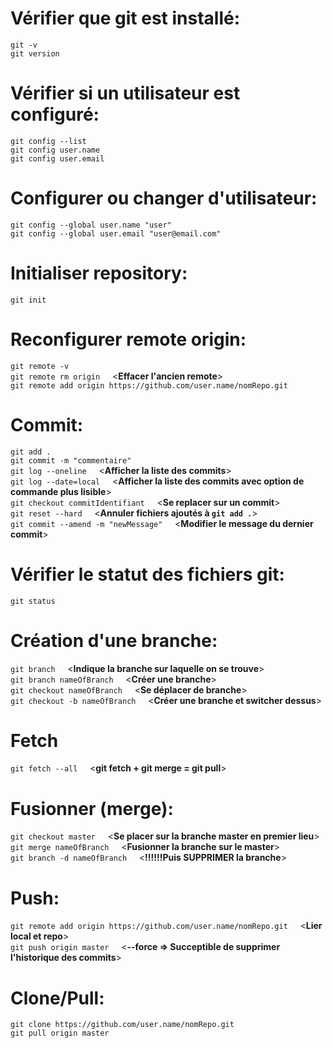 # Vérifier que git est installé:
`git -v`
\
`git version`

# Vérifier si un utilisateur est configuré:
`git config --list`
\
`git config user.name`
\
`git config user.email`

# Configurer ou changer d'utilisateur:
`git config --global user.name "user"`
\
`git config --global user.email "user@email.com"`

# Initialiser repository:
`git init`

# Reconfigurer remote origin:
`git remote -v`
\
`git remote rm origin`&nbsp;&nbsp;&nbsp;&nbsp;  <**Effacer l'ancien remote**>
\
`git remote add origin https://github.com/user.name/nomRepo.git`

# Commit:
`git add .`
\
`git commit -m "commentaire"`
\
`git log --oneline`&nbsp;&nbsp;&nbsp;&nbsp;  <**Afficher la liste des commits**>
\
`git log --date=local`&nbsp;&nbsp;&nbsp;&nbsp;  <**Afficher la liste des commits avec option de commande plus lisible**>
\
`git checkout commitIdentifiant`&nbsp;&nbsp;&nbsp;&nbsp;  <**Se replacer sur un commit**>
\
`git reset --hard`&nbsp;&nbsp;&nbsp;&nbsp;  <**Annuler fichiers ajoutés à `git add .`**>
\
`git commit --amend -m "newMessage"`&nbsp;&nbsp;&nbsp;&nbsp;  <**Modifier le message du dernier commit**>

# Vérifier le statut des fichiers git:
`git status`

# Création d'une branche:
`git branch`&nbsp;&nbsp;&nbsp;&nbsp;  <**Indique la branche sur laquelle on se trouve**>
\
`git branch nameOfBranch`&nbsp;&nbsp;&nbsp;&nbsp;  <**Créer une branche**>
\
`git checkout nameOfBranch`&nbsp;&nbsp;&nbsp;&nbsp;  <**Se déplacer de branche**>
\
`git checkout -b nameOfBranch`&nbsp;&nbsp;&nbsp;&nbsp;  <**Créer une branche et switcher dessus**>

# Fetch
`git fetch --all`&nbsp;&nbsp;&nbsp;&nbsp;  <**git fetch + git merge = git pull**>

# Fusionner (merge):
`git checkout master`&nbsp;&nbsp;&nbsp;&nbsp;  <**Se placer sur la branche master en premier lieu**>
\
`git merge nameOfBranch`&nbsp;&nbsp;&nbsp;&nbsp;  <**Fusionner la branche sur le master**>
\
`git branch -d nameOfBranch`&nbsp;&nbsp;&nbsp;&nbsp;  <**!!!!!!Puis SUPPRIMER la branche**>

# Push:
`git remote add origin https://github.com/user.name/nomRepo.git`&nbsp;&nbsp;&nbsp;&nbsp;  <**Lier local et repo**>
\
`git push origin master`&nbsp;&nbsp;&nbsp;&nbsp;  <**--force => Succeptible de supprimer l'historique des commits**>
               
# Clone/Pull:
`git clone https://github.com/user.name/nomRepo.git`
\
`git pull origin master`

